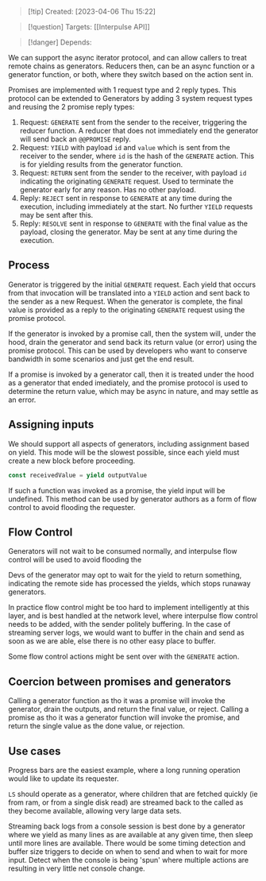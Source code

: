 
>[!tip] Created: [2023-04-06 Thu 15:22]

>[!question] Targets: [[Interpulse API]]

>[!danger] Depends: 

We can support the async iterator protocol, and can allow callers to treat remote chains as generators.  Reducers then, can be an async function or a generator function, or both, where they switch based on the action sent in.

Promises are implemented with 1 request type and 2 reply types.  This protocol can be extended to Generators by adding 3 system request types and reusing the 2 promise reply types:
1. Request: `GENERATE` sent from the sender to the receiver, triggering the reducer function.  A reducer that does not immediately end the generator will send back an `@@PROMISE` reply.
2. Request: `YIELD` with payload `id` and `value` which is sent from the receiver to the sender, where `id` is the hash of the `GENERATE` action.  This is for yielding results from the generator function.
3. Request: `RETURN` sent from the sender to the receiver, with payload `id` indicating the originating `GENERATE` request.  Used to terminate the generator early for any reason.  Has no other payload.
4. Reply: `REJECT` sent in response to `GENERATE` at any time during the execution, including immediately at the start.  No further `YIELD` requests may be sent after this.
5. Reply: `RESOLVE` sent in response to `GENERATE` with the final value as the payload, closing the generator.  May be sent at any time during the execution.

## Process
Generator is triggered by the initial `GENERATE` request.  Each yield that occurs from that invocation will be translated into a `YIELD` action and sent back to the sender as a new Request.
When the generator is complete, the final value is provided as a reply to the originating `GENERATE` request using the promise protocol.

If the generator is invoked by a promise call, then the system will, under the hood, drain the generator and send back its return value (or error) using the promise protocol.  This can be used by developers who want to conserve bandwidth in some scenarios and just get the end result.

If a promise is invoked by a generator call, then it is treated under the hood as a generator that ended imediately, and the promise protocol is used to determine the return value, which may be async in nature, and may settle as an error.

## Assigning inputs
We should support all aspects of generators, including assignment based on yield.
This mode will be the slowest possible, since each yield must create a new block before proceeding.

```js
const receivedValue = yield outputValue
```

If such a function was invoked as a promise, the yield input will be undefined.  This method can be used by generator authors as a form of flow control to avoid flooding the requester.

## Flow Control
Generators will not wait to be consumed normally, and interpulse flow control will be used to avoid flooding the 

Devs of the generator may opt to wait for the yield to return something, indicating the remote side has processed the yields, which stops runaway generators.

In practice flow control might be too hard to implement intelligently at this layer, and is best handled at the network level, where interpulse flow control needs to be added, with the sender politely buffering.  In the case of streaming server logs, we would want to buffer in the chain and send as soon as we are able, else there is no other easy place to buffer.

Some flow control actions might be sent over with the `GENERATE` action.

## Coercion between promises and generators
Calling a generator function as tho it was a promise will invoke the generator, drain the outputs, and return the final value, or reject.
Calling a promise as tho it was a generator function will invoke the promise, and return the single value as the done value, or rejection.

## Use cases
Progress bars are the easiest example, where a long running operation would like to update its requester.

`LS` should operate as a generator, where children that are fetched quickly (ie from ram, or from a single disk read) are streamed back to the called as they become available, allowing very large data sets.

Streaming back logs from a console session is best done by a generator where we yield as many lines as are available at any given time, then sleep until more lines are available.  There would be some timing detection and buffer size triggers to decide on when to send and when to wait for more input.
Detect when the console is being 'spun' where multiple actions are resulting in very little net console change.